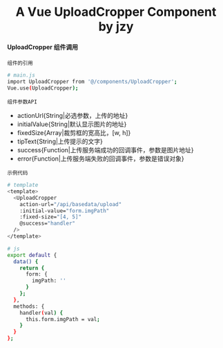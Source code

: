 <h1 align="center">
  A Vue UploadCropper Component by jzy
</h1>

#### UploadCropper 组件调用

`组件的引用`

```bash
# main.js
import UploadCropper from '@/components/UploadCropper';
Vue.use(UploadCropper);
```

`组件参数API`

- actionUrl{String|必选参数，上传的地址}
- initialValue{String|默认显示图片的地址}
- fixedSize{Array|裁剪框的宽高比，[w, h]}
- tipText{String|上传提示的文字}
- success{Function|上传服务端成功的回调事件，参数是图片地址}
- error{Function|上传服务端失败的回调事件，参数是错误对象}

`示例代码`

```bash
# template
<template>
  <UploadCropper
    action-url="/api/basedata/upload"
    :initial-value="form.imgPath"
    :fixed-size="[4, 5]"
    @success="handler"
  />
</template>

# js
export default {
  data() {
    return {
      form: {
        imgPath: ''
      }
    };
  },
  methods: {
    handler(val) {
      this.form.imgPath = val;
    }
  }
};
```
